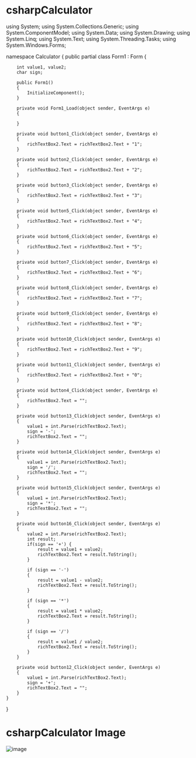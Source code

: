 # csharpCalculator

using System;
using System.Collections.Generic;
using System.ComponentModel;
using System.Data;
using System.Drawing;
using System.Linq;
using System.Text;
using System.Threading.Tasks;
using System.Windows.Forms;

namespace Calculator
{
    public partial class Form1 : Form
    {

        int value1, value2;
        char sign;

        public Form1()
        {
            InitializeComponent();
        }

        private void Form1_Load(object sender, EventArgs e)
        {

        }

        private void button1_Click(object sender, EventArgs e)
        {
            richTextBox2.Text = richTextBox2.Text + "1";
        }

        private void button2_Click(object sender, EventArgs e)
        {
            richTextBox2.Text = richTextBox2.Text + "2";
        }

        private void button3_Click(object sender, EventArgs e)
        {
            richTextBox2.Text = richTextBox2.Text + "3";
        }

        private void button5_Click(object sender, EventArgs e)
        {
            richTextBox2.Text = richTextBox2.Text + "4";
        }

        private void button6_Click(object sender, EventArgs e)
        {
            richTextBox2.Text = richTextBox2.Text + "5";
        }

        private void button7_Click(object sender, EventArgs e)
        {
            richTextBox2.Text = richTextBox2.Text + "6";
        }

        private void button8_Click(object sender, EventArgs e)
        {
            richTextBox2.Text = richTextBox2.Text + "7";
        }

        private void button9_Click(object sender, EventArgs e)
        {
            richTextBox2.Text = richTextBox2.Text + "8";
        }

        private void button10_Click(object sender, EventArgs e)
        {
            richTextBox2.Text = richTextBox2.Text + "9";
        }

        private void button11_Click(object sender, EventArgs e)
        {
            richTextBox2.Text = richTextBox2.Text + "0";
        }

        private void button4_Click(object sender, EventArgs e)
        {
            richTextBox2.Text = "";
        }

        private void button13_Click(object sender, EventArgs e)
        {
            value1 = int.Parse(richTextBox2.Text);
            sign = '-';
            richTextBox2.Text = "";
        }

        private void button14_Click(object sender, EventArgs e)
        {
            value1 = int.Parse(richTextBox2.Text);
            sign = '/';
            richTextBox2.Text = "";
        }

        private void button15_Click(object sender, EventArgs e)
        {
            value1 = int.Parse(richTextBox2.Text);
            sign = '*';
            richTextBox2.Text = "";
        }

        private void button16_Click(object sender, EventArgs e)
        {
            value2 = int.Parse(richTextBox2.Text);
            int result;
            if(sign == '+') {
                result = value1 + value2;
                richTextBox2.Text = result.ToString();
            }

            if (sign == '-')
            {
                result = value1 - value2;
                richTextBox2.Text = result.ToString();
            }
            
            if (sign == '*')
            {
                result = value1 * value2;
                richTextBox2.Text = result.ToString();
            }

            if (sign == '/')
            {
                result = value1 / value2;
                richTextBox2.Text = result.ToString();
            }
        }

        private void button12_Click(object sender, EventArgs e)
        {
            value1 = int.Parse(richTextBox2.Text);
            sign = '+';
            richTextBox2.Text = "";
        }
    }
}

# csharpCalculator Image

![image](https://user-images.githubusercontent.com/106742344/216639594-487a6d9f-dd16-4ba2-9887-ec6eaab8c7a3.png)
